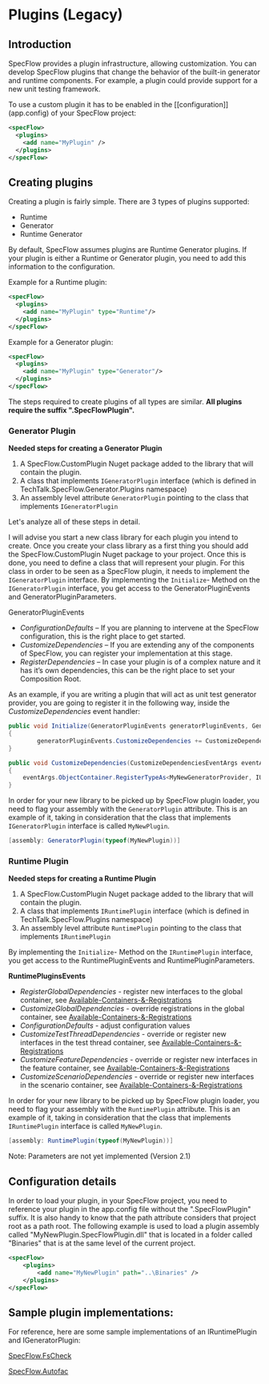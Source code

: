 # Plugins (Legacy)

## Introduction

SpecFlow provides a plugin infrastructure, allowing customization. You can develop SpecFlow plugins that change the behavior of the built-in generator and runtime components. For example, a plugin could provide support for a new unit testing framework.

To use a custom plugin it has to be enabled in the [[configuration]] (app.config) of your SpecFlow project:

```xml
<specFlow>
  <plugins>
    <add name="MyPlugin" />
  </plugins>
</specFlow>
```

## Creating plugins

Creating a plugin is fairly simple. There are 3 types of plugins supported:

* Runtime
* Generator
* Runtime Generator

By default, SpecFlow assumes plugins are Runtime Generator plugins. If your plugin is either a Runtime or Generator plugin, you need to add this information to the configuration.

Example for a Runtime plugin:
```xml
<specFlow>
  <plugins>
    <add name="MyPlugin" type="Runtime"/>
  </plugins>
</specFlow>
```

Example for a Generator plugin:
```xml
<specFlow>
  <plugins>
    <add name="MyPlugin" type="Generator"/>
  </plugins>
</specFlow>
```

The steps required to create plugins of all types are similar. **All plugins require the suffix ".SpecFlowPlugin".**

### Generator Plugin

**Needed steps for creating a Generator Plugin**

1. A SpecFlow.CustomPlugin Nuget package added to the library that will contain the plugin.
2. A class that implements `IGeneratorPlugin` interface (which is defined in TechTalk.SpecFlow.Generator.Plugins namespace)
3. An assembly level attribute `GeneratorPlugin` pointing to the class that implements `IGeneratorPlugin`

Let's analyze all of these steps in detail.

I will advise you start a new class library for each plugin you intend to create. Once you create your class library as a first thing you should add the SpecFlow.CustomPlugin Nuget package to your project.
Once this is done, you need to define a class that will represent your plugin. For this class in order to be seen as a SpecFlow plugin, it needs to implement the `IGeneratorPlugin` interface.
By implementing the `Initialize`- Method on the `IGeneratorPlugin` interface, you get access to the GeneratorPluginEvents and GeneratorPluginParameters.

GeneratorPluginEvents

* *ConfigurationDefaults* – If you are planning to intervene at the SpecFlow configuration, this is the right place to get started.
* *CustomizeDependencies* – If you are extending any of the components of SpecFlow, you can register your implementation at this stage.
* *RegisterDependencies* – In case your plugin is of a complex nature and it has it’s own dependencies, this can be the right place to set your Composition Root.

As an example, if you are writing a plugin that will act as unit test generator provider, you are going to register it in the following way, inside the *CustomizeDependencies* event handler:

```csharp
public void Initialize(GeneratorPluginEvents generatorPluginEvents, GeneratorPluginParameters generatorPluginParameters)
{
        generatorPluginEvents.CustomizeDependencies += CustomizeDependencies;
}

public void CustomizeDependencies(CustomizeDependenciesEventArgs eventArgs)
{
	eventArgs.ObjectContainer.RegisterTypeAs<MyNewGeneratorProvider, IUnitTestGeneratorProvider>();
}
```

In order for your new library to be picked up by SpecFlow plugin loader, you need to flag your assembly with the `GeneratorPlugin` attribute. This is an example of it, taking in consideration that  the class that implements `IGeneratorPlugin` interface is called `MyNewPlugin`.
```csharp
[assembly: GeneratorPlugin(typeof(MyNewPlugin))]
```

### Runtime Plugin

**Needed steps for creating a Runtime Plugin**

1. A SpecFlow.CustomPlugin Nuget package added to the library that will contain the plugin.
2. A class that implements `IRuntimePlugin` interface (which is defined in TechTalk.SpecFlow.Plugins namespace)
3. An assembly level attribute `RuntimePlugin` pointing to the class that implements `IRuntimePlugin`

By implementing the `Initialize`- Method on the `IRuntimePlugin` interface, you get access to the RuntimePluginEvents and RuntimePluginParameters.

**RuntimePluginsEvents**

* *RegisterGlobalDependencies* - register new interfaces to the global container, see <a href="https://github.com/techtalk/SpecFlow/wiki/Available-Containers-&-Registrations">Available-Containers-&-Registrations</a>
* *CustomizeGlobalDependencies* - override registrations in the global container, see <a href="https://github.com/techtalk/SpecFlow/wiki/Available-Containers-&-Registrations">Available-Containers-&-Registrations</a>
* *ConfigurationDefaults* - adjust configuration values
* *CustomizeTestThreadDependencies* - override or register new interfaces in the test thread container, see <a href="https://github.com/techtalk/SpecFlow/wiki/Available-Containers-&-Registrations">Available-Containers-&-Registrations</a>
* *CustomizeFeatureDependencies* - override or register new interfaces in the feature container, see <a href="https://github.com/techtalk/SpecFlow/wiki/Available-Containers-&-Registrations">Available-Containers-&-Registrations</a>
* *CustomizeScenarioDependencies* - override or register new interfaces in the scenario container, see <a href="https://github.com/techtalk/SpecFlow/wiki/Available-Containers-&-Registrations">Available-Containers-&-Registrations</a>

In order for your new library to be picked up by SpecFlow plugin loader, you need to flag your assembly with the `RuntimePlugin` attribute. This is an example of it, taking in consideration that the class that implements `IRuntimePlugin` interface is called `MyNewPlugin`.
```csharp
[assembly: RuntimePlugin(typeof(MyNewPlugin))]
```

Note: Parameters are not yet implemented (Version 2.1)

## Configuration details

In order to load your plugin, in your SpecFlow project, you need to reference your plugin in the app.config file without the ".SpecFlowPlugin" suffix. It is also handy to know that the path attribute considers that project root as a path root. The following example is used to load a plugin assembly called "MyNewPlugin.SpecFlowPlugin.dll" that is located in a folder called "Binaries" that is at the same level of the current project.

```xml
<specFlow>
	<plugins>
		<add name="MyNewPlugin" path="..\Binaries" />
	</plugins>
</specFlow>
```
## Sample plugin implementations:

For reference, here are some sample implementations of an IRuntimePlugin and IGeneratorPlugin:

[SpecFlow.FsCheck](https://github.com/gasparnagy/SpecFlow.FsCheck/blob/master/src/SpecFlow.FsCheck.SpecFlowPlugin/FsCheckPlugin.cs)

[SpecFlow.Autofac](https://github.com/phatcher/SpecFlow.Unity/blob/master/code/SpecFlow.Unity.SpecFlowPlugin/UnityPlugin.cs)
